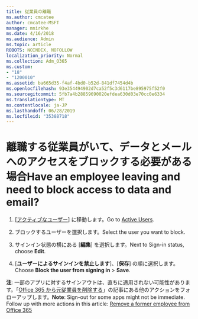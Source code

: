 ```yaml
---
title: 従業員の離職
ms.author: cmcatee
author: cmcatee-MSFT
manager: mnirkhe
ms.date: 4/16/2018
ms.audience: Admin
ms.topic: article
ROBOTS: NOINDEX, NOFOLLOW
localization_priority: Normal
ms.collection: Adm_O365
ms.custom:
- "18"
- "1200010"
ms.assetid: ba665d35-f4af-4bd0-b52d-841df7454d4b
ms.openlocfilehash: 93e354494902d7ca52f5c3d6117be895975f52f0
ms.sourcegitcommit: 5fb7a4b28859690020efdea630d03e70cc0e6334
ms.translationtype: MT
ms.contentlocale: ja-JP
ms.lasthandoff: 06/28/2019
ms.locfileid: "35388718"
---
```

# <a name="have-an-employee-leaving-and-need-to-block-access-to-data-and-email"></a><span data-ttu-id="cb60f-102">離職する従業員がいて、データとメールへのアクセスをブロックする必要がある場合</span><span class="sxs-lookup"><span data-stu-id="cb60f-102">Have an employee leaving and need to block access to data and email?</span></span>
  
1. <span data-ttu-id="cb60f-103">[[アクティブなユーザー]](https://admin.microsoft.com/Adminportal/Home?source=applauncher#/users) に移動します。</span><span class="sxs-lookup"><span data-stu-id="cb60f-103">Go to [Active Users](https://admin.microsoft.com/Adminportal/Home?source=applauncher#/users).</span></span>

2. <span data-ttu-id="cb60f-104">ブロックするユーザーを選択します。</span><span class="sxs-lookup"><span data-stu-id="cb60f-104">Select the user you want to block.</span></span>

3. <span data-ttu-id="cb60f-105">サインイン状態の横にある [**編集**] を選択します。</span><span class="sxs-lookup"><span data-stu-id="cb60f-105">Next to Sign-in status, choose **Edit**.</span></span>

4. <span data-ttu-id="cb60f-106">[**ユーザーによるサインインを禁止します**]、[**保存**] の順に選択します。</span><span class="sxs-lookup"><span data-stu-id="cb60f-106">Choose **Block the user from signing in** \> **Save**.</span></span>

 <span data-ttu-id="cb60f-p101">**注**: 一部のアプリに対するサインアウトは、直ちに適用されない可能性があります。「[Office 365 から元従業員を削除する](https://support.office.com/article/Remove-a-former-employee-from-Office-365-44d96212-4d90-4027-9aa9-a95eddb367d1.aspx)」の記事にある他のアクションをフォローアップします。</span><span class="sxs-lookup"><span data-stu-id="cb60f-p101">**Note**: Sign-out for some apps might not be immediate. Follow up with more actions in this article: [Remove a former employee from Office 365](https://support.office.com/article/Remove-a-former-employee-from-Office-365-44d96212-4d90-4027-9aa9-a95eddb367d1.aspx)</span></span>
